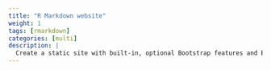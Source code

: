 ```yaml
---
title: "R Markdown website"
weight: 1
tags: [rmarkdown]
categories: [multi]
description: | 
  Create a static site with built-in, optional Bootstrap features and Bootswatch CSS themes to customize.
---
```


